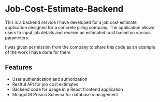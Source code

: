 # Job-Cost-Estimate-Backend

This is a backend service I have developed for a job cost estimate application designed for a concrete piling company. 
The application allows users to input job details and receive an estimated cost based on various parameters.

I was given permission from the company to share this code as an example of the work I have done for them.

## Features
- User authentication and authorization
- Restful API for job cost estimates
- Backend code for usage in a React frontend application
- MongoDB Prisma Schema for database management

